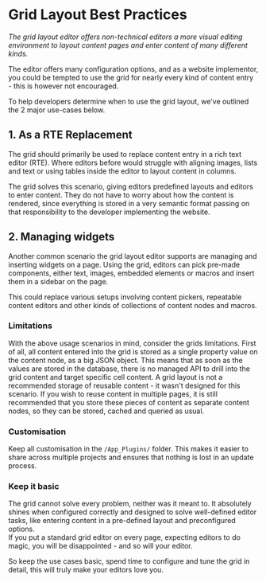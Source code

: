 # Grid Layout Best Practices

_The grid layout editor offers non-technical editors a more visual editing environment to layout content pages and enter content of many different kinds._

The editor offers many configuration options, and as a website implementor, you could be tempted to use the grid for nearly every kind of content entry - this is however not encouraged.

To help developers determine when to use the grid layout, we've outlined the 2 major use-cases below.

## 1. As a RTE Replacement

The grid should primarily be used to replace content entry in a rich text editor (RTE). Where editors before would struggle with aligning images, lists and text or using tables inside the editor to layout content in columns.

The grid solves this scenario, giving editors predefined layouts and editors to enter content. They do not have to worry about how the content is rendered, since everything is stored in a very semantic format passing on that responsibility to the developer implementing the website.

## 2. Managing widgets

Another common scenario the grid layout editor supports are managing and inserting widgets on a page. Using the grid, editors can pick pre-made components, either text, images, embedded elements or macros and insert them in a sidebar on the page.

This could replace various setups involving content pickers, repeatable content editors and other kinds of collections of content nodes and macros.

### Limitations

With the above usage scenarios in mind, consider the grids limitations. First of all, all content entered into the grid is stored as a single property value on the content node, as a big JSON object. This means that as soon as the values are stored in the database, there is no managed API to drill into the grid content and target specific cell content. A grid layout is not a recommended storage of reusable content - it wasn't designed for this scenario. If you wish to reuse content in multiple pages, it is still recommended that you store these pieces of content as separate content nodes, so they can be stored, cached and queried as usual.

### Customisation

Keep all customisation in the `/App_Plugins/` folder. This makes it easier to share across multiple projects and ensures that nothing is lost in an update process.

### Keep it basic

The grid cannot solve every problem, neither was it meant to. It absolutely shines when configured correctly and designed to solve well-defined editor tasks, like entering content in a pre-defined layout and preconfigured options.\
If you put a standard grid editor on every page, expecting editors to do magic, you will be disappointed - and so will your editor.

So keep the use cases basic, spend time to configure and tune the grid in detail, this will truly make your editors love you.
